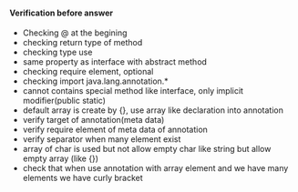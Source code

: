 #### Verification before answer
 * Checking @ at the begining
 * checking return type of method
 * checking type use
 * same property as interface with abstract method
 * checking require element, optional
 * checking import java.lang.annotation.*
 * cannot contains special method like interface, only implicit modifier(public static)
 * default array is create by {}, use array like declaration into annotation
 * verify target of annotation(meta data)
 * verify require element of meta data of annotation
 * verify separator when many element exist
 * array of char is used but not allow empty char like string but allow empty array (like {})
 * check that when use annotation with array element and we have many elements we have curly bracket
 
 